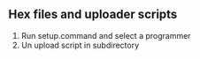 Hex files and uploader scripts
-------

1. Run setup.command and select a programmer
2. Un upload script in subdirectory



